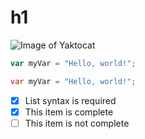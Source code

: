 # h1
![Image of Yaktocat](https://octodex.github.com/images/yaktocat.png)
``` javascript
var myVar = "Hello, world!";
```

``` cs
var myVar = "Hello, world!";
```
- [x] List syntax is required
- [x] This item is complete
- [ ] This item is not complete
